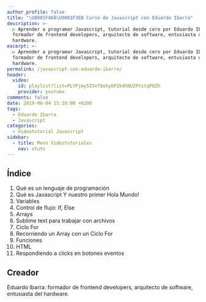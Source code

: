 ```yaml
---
author_profile: false
title: "\U0001F468‍\U0001F3EB Curso de Javascript con Eduardo Ibarra"
description: >-
  ▷ Aprender a programar Javascript, tutorial desde cero por Eduardo Ibarra:
  formador de frontend developers, arquitecto de software, entusiasta del
  hardware.
excerpt: >-
  ▷ Aprender a programar Javascript, tutorial desde cero por Eduardo Ibarra:
  formador de frontend developers, arquitecto de software, entusiasta del
  hardware.
permalink: /javascript-con-eduardo-ibarra/
header:
  video:
    id: playlist?list=PLYPjmy5IVxT8ohy6P2k4hNU2PtstqP8Zh
    provider: youtube
comments: false
date: 2019-06-04 15:10:00 +0200
tags:
  - Eduardo Ibarra
  - Javascript
categories:
  - Videotutorial Javascript
sidebar:
  - title: Menú Videotutoriales
    nav: vtuto
---
```


## &Iacute;ndice

1. Qu&eacute; es un lenguaje de programaci&oacute;n
2. Qu&eacute; es Javascript Y nuestro primer Hola Mundo\!
3. Variables
4. Control de flujo: If, Else
5. Arrays
6. Sublime text para trabajar con archivos
7. Ciclo For
8. Recorriendo un Array con un Ciclo For
9. Funciones
10. HTML
11. Respondiendo a clicks en botones eventos

## Creador

Eduardo Ibarra: formador de frontend developers, arquitecto de software, entusiasta del hardware.